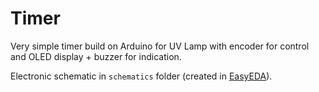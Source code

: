 # Timer

Very simple timer build on Arduino for UV Lamp with encoder for control and OLED display + buzzer for indication.

Electronic schematic in `schematics` folder (created in [EasyEDA](https://easyeda.com/)).
